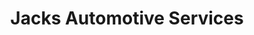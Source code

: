 ---
title: "Jacks Automotive Services"
url: /phoenix/jacks-automotive-services/
shop: Autowerkstatt
---